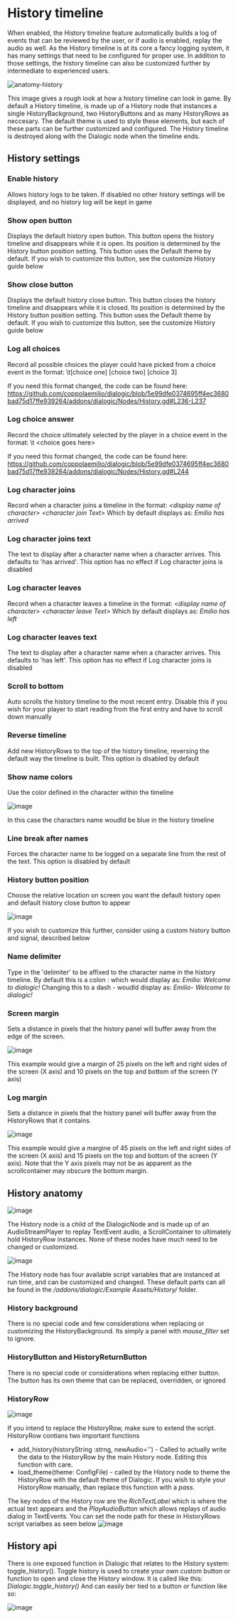 # History timeline

When enabled, the History timeline feature automatically builds a log of events that can be reviewed by the user, or if audio is enabled, replay the audio as well. As the History timeline is at its core a fancy logging system, it has many settings that need to be configured for proper use. In addition to those settings, the history timeline can also be customized further by intermediate to experienced users.

![anatomy-history](https://user-images.githubusercontent.com/7741797/156091617-7a6c0920-007a-456f-bc1f-73c8d67eb383.png)

This image gives a rough look at how a history timeline can look in game. By default a History timeline, is made up of a History node that instances a single HistoryBackground, two HistoryButtons and as many HistoryRows as neccesary. The default theme is used to style these elements, but each of these parts can be further customized and configured. The History timeline is destroyed along with the Dialogic node when the timeline ends.

## History settings
### Enable history
Allows history logs to be taken. If disabled no other history settings will be displayed, and no history log will be kept in game

### Show open button
Displays the default history open button. This button opens the history timeline and disappears while it is open. Its position is determined by the History button position setting. This button uses the Default theme by default. If you wish to customize this button, see the customize History guide below

### Show close button
Displays the default history close button. This button closes the history timeline and disappears while it is closed. Its position is determined by the History button position setting. This button uses the Default theme by default. If you wish to customize this button, see the customize History guide below

### Log all choices
Record all possible choices the player could have picked from a choice event in the format: 
\\t\[choice one\] \[choice two\] \[choice 3\]

If you need this format changed, the code can be found here:
https://github.com/coppolaemilio/dialogic/blob/5e99dfe0374695ff4ec3680bad75d17ffe939264/addons/dialogic/Nodes/History.gd#L236-L237

### Log choice answer
Record the choice ultimately selected by the player in a choice event in the format: 
\\t \<choice goes here\>

If you need this format changed, the code can be found here:
  https://github.com/coppolaemilio/dialogic/blob/5e99dfe0374695ff4ec3680bad75d17ffe939264/addons/dialogic/Nodes/History.gd#L244
  
### Log character joins
Record when a character joins a timeline in the format:
*\<display name of character\> \<character join Text\>*
Which by default displays as:
*Emilio has arrived*

### Log character joins text
The text to display after a character name when a character arrives. This defaults to 'has arrived'. This option has no effect if Log character joins is disabled
   
### Log character leaves
Record when a character leaves a timeline in the format:
*\<display name of character\> \<character leave Text\>*
Which by default displays as:
*Emilio has left*

### Log character leaves text
The text to display after a character name when a character arrives. This defaults to 'has left'. This option has no effect if Log character joins is disabled

### Scroll to bottom
Auto scrolls the history timeline to the most recent entry. Disable this if you wish for your player to start reading from the first entry and have to scroll down manually

### Reverse timeline
Add new HistoryRows to the top of the history timeline, reversing the default way the timeline is built. This option is disabled by default

### Show name colors
Use the color defined in the character within the timeline 

![image](https://user-images.githubusercontent.com/7741797/156090583-1372d00b-b2ec-4e0f-bb92-688ed08e72b5.png)

In this case the characters name woudld be blue in the history timeline

### Line break after names
Forces the character name to be logged on a separate line from the rest of the text. This option is disabled by default

### History button position
Choose the relative location on screen you want the default history open and default history close button to appear

![image](https://user-images.githubusercontent.com/7741797/156090911-d2ca4d41-995c-42e0-9c84-7309221f9e28.png)


If you wish to customize this further, consider using a custom history button and signal, described below

### Name delimiter
Type in the 'delimiter' to be affixed to the character name in the history timeline. By default this is a colon *\:* which would display as:
*Emilio: Welcome to dialogic!*
Changing this to a dash *\-* woudld display as:
*Emilio- Welcome to dialogic!*

### Screen margin
Sets a distance in pixels that the history panel will buffer away from the edge of the screen. 

![image](https://user-images.githubusercontent.com/7741797/156091395-bdb9b47d-a262-4b36-9ade-14ef7d829a62.png)

This example would give a margin of 25 pixels on the left and right sides of the screen (X axis) and 10 pixels on the top and bottom of the screen (Y axis)

### Log margin
Sets a distance in pixels that the history panel will buffer away from the HistoryRows that it contains.

![image](https://user-images.githubusercontent.com/7741797/156092238-f3527921-f974-4ca9-977b-7380f4875be9.png)

This example would give a margine of 45 pixels on the left and right sides of the screen (X axis) and 15 pixels on the top and bottom of the screen (Y axis). Note that the Y axis pixels may not be as apparent as the scrollcontainer may obscure the bottom margin.

## History anatomy
![image](https://user-images.githubusercontent.com/7741797/156189541-4a6bc8c4-2fd5-45f5-9399-cd8224b788d6.png)

The History node is a child of the DialogicNode and is made up of an AudioStreamPlayer to replay TextEvent audio, a ScrollContainer to ultimately hold HistoryRow instances. None of these nodes have much need to be changed or customized.

![image](https://user-images.githubusercontent.com/7741797/156194772-70d8b37d-6c07-4d39-9a4a-b4699823b863.png)

The History node has four available script variables that are instanced at run time, and can be customized and changed. These default parts can all be found in the  */addons/dialogic/Example Assets/History/* folder.

### History background
There is no special code and few considerations when replacing or customizing the HistoryBackground. Its simply a panel with *mouse_filter* set to ignore.

### HistoryButton and HistoryReturnButton
There is no special code or considerations when replacing either button. The button has its own theme that can be replaced, overridden, or ignored

### HistoryRow
![image](https://user-images.githubusercontent.com/7741797/156197650-8923172b-1e02-4c63-89a4-1b057ae8b4be.png)

If you intend to replace the HistoryRow, make sure to extend the script. HistoryRow contians two important functions
* add_history(historyString :strng, newAudio='') - Called to actually write the data to the HistoryRow by the main History node. Editing this function with care.
* load_theme(theme: ConfigFile) - called by the History node to theme the HistoryRow with the default theme of Dialogic. If you wish to style your HistoryRow manually, than replace this function with a *pass*.

The key nodes of the History row are the *RichTextLabel* which is where the actual text appears and the *PlayAudioButton* which allows replays of audio dialog in TextEvents. You can set the node path for these in HistoryRows script varialbes as seen below
![image](https://user-images.githubusercontent.com/7741797/156198571-beff3e11-c655-4e1c-a965-85ca6bf00261.png)


## History api
There is one exposed function in Dialogic that relates to the History system: toggle_history(). Toggle history is used to create your own custom button or function to open and close the History window. It is called like this:
*Dialogic.toggle_history()*
And can easily ber tied to a button or function like so:

![image](https://user-images.githubusercontent.com/7741797/156200547-fad8e0a1-5a2b-46c5-9884-ad9a5dfe72ee.png)

